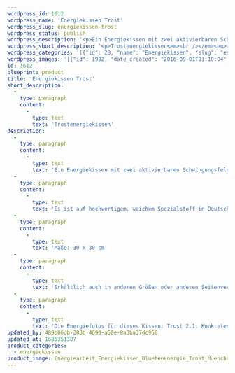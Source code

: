 ```yaml
---
wordpress_id: 1612
wordpress_name: 'Energiekissen Trost'
wordpress_slug: energiekissen-trost
wordpress_status: publish
wordpress_description: '<p>Ein Energiekissen mit zwei aktivierbaren Schwingungsfeldern zu Trost. Trost für ganz konkrete Bekümmernisse auf der einen Seite des Kissens und Trost für den manchmal unbenennbaren Kummer auf der anderen Seite des Kissens (es ist jeweils die zum Universum zeigende Seite stärker aktiviert).</p><p>Es ist auf hochwertigem, weichem Spezialstoff in Deutschland gedruckt und sorgfältig in Handarbeit in Deutschland mit Reißverschluss genäht. Laut Herstellerangaben ist der farbintensive Druck 70 Jahre lichtecht, waschbar (Wollwaschgang, 20°) und in einem umweltorientierten Verfahren hergestellt.</p><p>Maße: 30 x 30 cm</p><p>Erhältlich auch in anderen Größen oder anderen Seitenverhältnissen. Bitte kontaktieren Sie uns hierfür unter <a href="mailto:info@elvedenverlag.de">info@elvedenverlag.de</a>.</p><p><a href="https://my.feenbaum.de/anwendung-energiekissen/">Anwendungshinweise</a></p><p>Die Energiefotos für dieses Kissen: Trost 2.1: Konkretes, Trost 1.2: Unbenennbares</p>'
wordpress_short_description: '<p>Trostenergiekissen<em><br /></em><em>Hinweis: Das Wasserzeichen „Elveden Verlag Energiebild“ wird nicht mit gedruckt</em></p>'
wordpress_categories: '[{"id": 28, "name": "Energiekissen", "slug": "energiekissen"}]'
wordpress_images: '[{"id": 1982, "date_created": "2016-09-01T01:10:04", "date_created_gmt": "2016-08-31T21:10:04", "date_modified": "2016-09-01T01:10:04", "date_modified_gmt": "2016-08-31T21:10:04", "src": "https://my.feenbaum.de/wp-content/uploads/2016/08/Energiearbeit_Energiekissen_Bluetenenergie_Trost_Muenchen_8x8-W2.jpg", "name": "Energiearbeit_Energiekissen_Bluetenenergie_Trost_Muenchen_8x8-W2", "alt": ""}, {"id": 1981, "date_created": "2016-09-01T01:10:02", "date_created_gmt": "2016-08-31T21:10:02", "date_modified": "2016-09-01T01:10:02", "date_modified_gmt": "2016-08-31T21:10:02", "src": "https://my.feenbaum.de/wp-content/uploads/2016/08/Energiearbeit_Energiekissen_Bluetenenergie_Trost_Muenchen_8x8-W1.jpg", "name": "Energiearbeit_Energiekissen_Bluetenenergie_Trost_Muenchen_8x8-W1", "alt": ""}]'
id: 1612
blueprint: product
title: 'Energiekissen Trost'
short_description:
  -
    type: paragraph
    content:
      -
        type: text
        text: 'Trostenergiekissen'
description:
  -
    type: paragraph
    content:
      -
        type: text
        text: 'Ein Energiekissen mit zwei aktivierbaren Schwingungsfeldern zu Trost. Trost für ganz konkrete Bekümmernisse auf der einen Seite des Kissens und Trost für den manchmal unbenennbaren Kummer auf der anderen Seite des Kissens (es ist jeweils die zum Universum zeigende Seite stärker aktiviert).'
  -
    type: paragraph
    content:
      -
        type: text
        text: 'Es ist auf hochwertigem, weichem Spezialstoff in Deutschland gedruckt und sorgfältig in Handarbeit in Deutschland mit Reißverschluss genäht. Laut Herstellerangaben ist der farbintensive Druck 70 Jahre lichtecht, waschbar (Wollwaschgang, 20°) und in einem umweltorientierten Verfahren hergestellt.'
  -
    type: paragraph
    content:
      -
        type: text
        text: 'Maße: 30 x 30 cm'
  -
    type: paragraph
    content:
      -
        type: text
        text: 'Erhältlich auch in anderen Größen oder anderen Seitenverhältnissen. Bitte kontaktieren Sie uns hierfür unter info@elvedenverlag.de.'
  -
    type: paragraph
    content:
      -
        type: text
        text: 'Die Energiefotos für dieses Kissen: Trost 2.1: Konkretes, Trost 1.2: Unbenennbares'
updated_by: 489b06db-283b-4690-a50e-8a3ba37dc968
updated_at: 1685351307
product_categories:
  - energiekissen
product_image: Energiearbeit_Energiekissen_Bluetenenergie_Trost_Muenchen_8x8-W2.jpg
---
```

